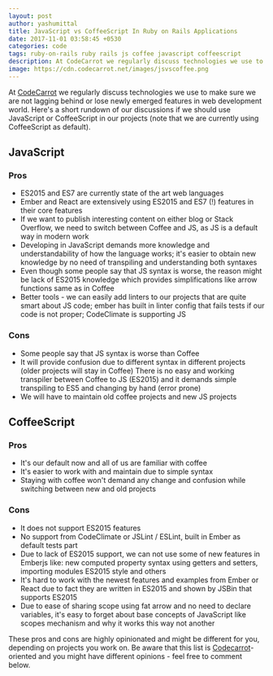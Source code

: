 ```yaml
---
layout: post
author: yashumittal
title: JavaScript vs CoffeeScript In Ruby on Rails Applications
date: 2017-11-01 03:58:45 +0530
categories: code
tags: ruby-on-rails ruby rails js coffee javascript coffeescript
description: At CodeCarrot we regularly discuss technologies we use to make sure we are not lagging behind or lose newly emerged
image: https://cdn.codecarrot.net/images/jsvscoffee.png
---
```


At [CodeCarrot](//www.codecarrot.net/) we regularly discuss technologies we use to make sure we are not lagging behind or lose newly emerged features in web development world. Here's a short rundown of our discussions if we should use JavaScript or CoffeeScript in our projects (note that we are currently using CoffeeScript as default).

## JavaScript

### Pros

* ES2015 and ES7 are currently state of the art web languages
* Ember and React are extensively using ES2015 and ES7 (!) features in their core features
* If we want to publish interesting content on either blog or Stack Overflow, we need to switch between Coffee and JS, as JS is a default way in modern work
* Developing in JavaScript demands more knowledge and understandability of how the language works; it's easier to obtain new knowledge by no need of transpiling and understanding both syntaxes
* Even though some people say that JS syntax is worse, the reason might be lack of ES2015 knowledge which provides simplifications like arrow functions same as in Coffee
* Better tools - we can easily add linters to our projects that are quite smart about JS code; ember has built in linter config that fails tests if our code is not proper; CodeClimate is supporting JS

### Cons

* Some people say that JS syntax is worse than Coffee
* It will provide confusion due to different syntax in different projects (older projects will stay in Coffee)
There is no easy and working transpiler between Coffee to JS (ES2015) and it demands simple transpiling to ES5 and changing by hand (error prone)
* We will have to maintain old coffee projects and new JS projects

## CoffeeScript

### Pros

* It's our default now and all of us are familiar with coffee
* It's easier to work with and maintain due to simple syntax
* Staying with coffee won't demand any change and confusion while switching between new and old projects

### Cons

* It does not support ES2015 features
* No support from CodeClimate or JSLint / ESLint, built in Ember as default tests part
* Due to lack of ES2015 support, we can not use some of new features in Emberjs like: new computed property syntax using getters and setters, importing modules ES2015 style and others
* It's hard to work with the newest features and examples from Ember or React due to fact they are written in ES2015 and shown by JSBin that supports ES2015
* Due to ease of sharing scope using fat arrow and no need to declare variables, it's easy to forget about base concepts of JavaScript like scopes mechanism and why it works this way not another

These pros and cons are highly opinionated and might be different for you, depending on projects you work on. Be aware that this list is [Codecarrot](//www.codecarrot.net/)-oriented and you might have different opinions - feel free to comment below.
